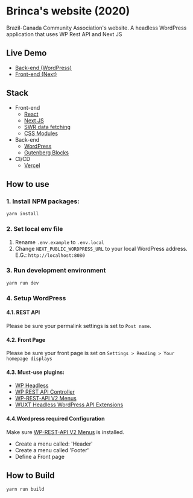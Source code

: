 # Brinca's website (2020)

Brazil-Canada Community Association's website. A headless WordPress application that uses WP Rest API and Next JS

## Live Demo

- <a href='https://brinca-2021.herokuapp.com/'>Back-end (WordPress)</a>
- <a href='https://brinca2020.vercel.app/'>Front-end (Next)</a>


## Stack

- Front-end
  - <a href='https://reactjs.org/'>React</a>
  - <a href='https://nextjs.org/'>Next JS</a>
  - <a href='https://swr.vercel.app/'>SWR data fetching</a>
  - <a href='https://github.com/css-modules/css-modules'>CSS Modules</a>
- Back-end
  - <a href='https://wordpress.org/'>WordPress</a>
  - <a href='https://wordpress.org/gutenberg/'>Gutenberg Blocks</a>
- CI/CD
  - <a href='https://vercel.com/'>Vercel</a>

## How to use

### 1. Install NPM packages:

`yarn install` 


### 2. Set local env file 

1. Rename `.env.example` to `.env.local`
2. Change `NEXT_PUBLIC_WORDPRESS_URL` to your local WordPress address. E.G.: `http://localhost:8080`


### 3. Run development environment

`yarn run dev`

### 4. Setup WordPress

#### 4.1. REST API

Please be sure your permalink settings is set to `Post name`.

#### 4.2. Front Page

Please be sure your front page is set on `Settings > Reading > Your homepage displays`

#### 4.3. Must-use plugins:

- <a href='http://joebr.io/'>WP Headless</a>
- <a href='https://www.yikesplugins.com/'>WP REST API Controller</a>
- <a href='https://thebatclaud.io/'>WP-REST-API V2 Menus</a>
- <a href='http://www.danielauener.com/wordpress-rest-api-extensions-for-going-headless-wp/'>WUXT Headless WordPress API Extensions</a>

#### 4.4.Wordpress required Configuration

Make sure <a href='https://thebatclaud.io/'>WP-REST-API V2 Menus</a> is installed.

- Create a menu called: 'Header'
- Create a menu called 'Footer'
- Define a Front page

## How to Build

`yarn run build`
